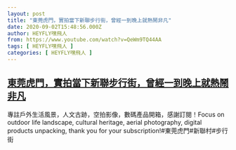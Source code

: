 ```yaml
---
layout: post
title: "東莞虎門，實拍當下新聯步行街，曾經一到晚上就熱鬧非凡"
date: 2020-09-02T15:48:56.000Z
author: HEYFLY嘿飛人
from: https://www.youtube.com/watch?v=QeWm9TQ44AA
tags: [ HEYFLY嘿飛人 ]
categories: [ HEYFLY嘿飛人 ]
---
```

<!--1599061736000-->
[東莞虎門，實拍當下新聯步行街，曾經一到晚上就熱鬧非凡](https://www.youtube.com/watch?v=QeWm9TQ44AA)
------

<div>
專註戶外生活風景，人文古跡，空拍影像，數碼產品開箱，感謝訂閱！Focus on outdoor life landscape, cultural heritage, aerial photography, digital products unpacking, thank you for your subscription!#東莞虎門#新聯村#步行街
</div>
